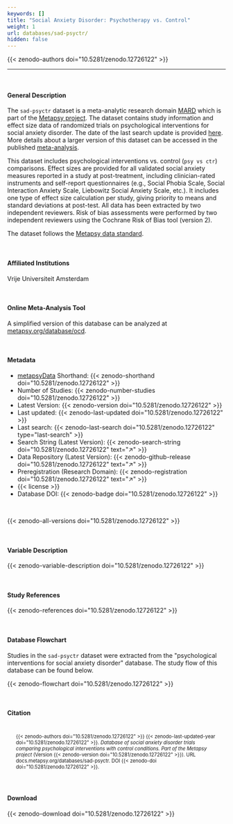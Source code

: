 ```yaml
---
keywords: []
title: "Social Anxiety Disorder: Psychotherapy vs. Control"
weight: 1
url: databases/sad-psyctr/
hidden: false
---
```

{{< zenodo-authors doi="10.5281/zenodo.12726122" >}}

***

<br>

#### General Description

The `sad-psyctr` dataset is a meta-analytic research domain [MARD](https://docs.metapsy.org/uploads/ebmental-2022-300509.pdf) which is part of the  [Metapsy project](https://www.metapsy.org/). The dataset contains study information and effect size data of randomized trials on psychological interventions for social anxiety disorder. The date of the last search update is provided [here](https://github.com/metapsy-project/data-sad-psyctr/blob/main/metadata/last_search.txt). More details about a larger version of this dataset can be accessed in the published [meta-analysis](https://www.sciencedirect.com/science/article/pii/S0887618524000574?via%3Dihub).

This dataset includes psychological interventions vs. control (`psy vs ctr`) comparisons. Effect sizes are provided for all validated social anxiety measures reported in a study at post-treatment, including clinician-rated instruments and self-report questionnaires (e.g., Social Phobia Scale, Social Interaction Anxiety Scale, Liebowitz Social Anxiety Scale, etc.). It includes one type of effect size calculation per study, giving priority to means and standard deviations at post-test. 
All data has been extracted by two independent reviewers.
Risk of bias assessments were performed by two independent reviewers using the Cochrane Risk of Bias tool (version 2).

The dataset follows the [Metapsy data standard](https://docs.metapsy.org/data-preparation/format/).



<br>

#### Affiliated Institutions

Vrije Universiteit Amsterdam

<br>

#### Online Meta-Analysis Tool

A simplified version of this database can be analyzed at [metapsy.org/database/ocd](https://www.metapsy.org/database/ocd).

<br>

#### Metadata

* <a href="https://data.metapsy.org" target="_blank">metapsyData</a> Shorthand: {{< zenodo-shorthand doi="10.5281/zenodo.12726122" >}}
* Number of Studies: {{< zenodo-number-studies doi="10.5281/zenodo.12726122" >}}
* Latest Version: {{< zenodo-version doi="10.5281/zenodo.12726122" >}}
* Last updated: {{< zenodo-last-updated doi="10.5281/zenodo.12726122" >}}
* Last search: {{< zenodo-last-search doi="10.5281/zenodo.12726122" type="last-search" >}}
* Search String (Latest Version): {{< zenodo-search-string doi="10.5281/zenodo.12726122" text="↗" >}}
* Data Repository (Latest Version): {{< zenodo-github-release doi="10.5281/zenodo.12726122" text="↗" >}}
* Preregistration (Research Domain): {{< zenodo-registration doi="10.5281/zenodo.12726122" text="↗" >}}
* {{< license >}}
* Database DOI: {{< zenodo-badge doi="10.5281/zenodo.12726122" >}}

<br>

{{< zenodo-all-versions doi="10.5281/zenodo.12726122" >}}

<br>

#### Variable Description

{{< zenodo-variable-description doi="10.5281/zenodo.12726122" >}}

<br>

#### Study References

{{< zenodo-references doi="10.5281/zenodo.12726122" >}}

<br>

#### Database Flowchart

Studies in the `sad-psyctr` dataset were extracted from the "psychological interventions for social anxiety disorder" database. The study flow of this database can be found below.

{{< zenodo-flowchart doi="10.5281/zenodo.12726122" >}}


<br>

#### Citation

<div class="citation" style='background-color: var(--body-color); padding: 20px 20px 20px 20px; font-size: 80%; -webkit-filter: grayscale(100%); filter: grayscale(100%);'>
{{< zenodo-authors doi="10.5281/zenodo.12726122" >}}
{{< zenodo-last-updated-year doi="10.5281/zenodo.12726122" >}}.
<i>Database of social anxiety disorder trials comparing psychological interventions with control conditions. Part of the Metapsy project </i>
(Version {{< zenodo-version doi="10.5281/zenodo.12726122" >}}).
URL docs.metapsy.org/databases/sad-psyctr.
DOI {{< zenodo-doi doi="10.5281/zenodo.12726122" >}}.
</div>

<br>

#### Download

{{< zenodo-download doi="10.5281/zenodo.12726122" >}}

<br></br>